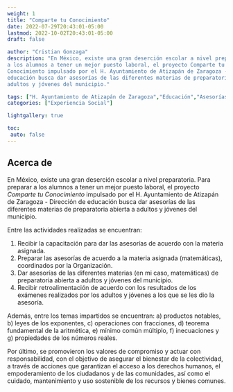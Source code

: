 ```yaml
---
weight: 1
title: "Comparte tu Conocimiento"
date: 2022-07-29T20:43:01-05:00
lastmod: 2022-10-02T20:43:01-05:00
draft: false

author: "Cristian Gonzaga"
description: "En México, existe una gran deserción escolar a nivel preparatoria. Para preparar
a los alumnos a tener un mejor puesto laboral, el proyecto Comparte tu
Conocimiento impulsado por el H. Ayuntamiento de Atizapán de Zaragoza - Dirección de
educación busca dar asesorías de las diferentes materias de preparatoria abierta a 
adultos y jóvenes del municipio."

tags: ["H. Ayuntamiento de Atizapán de Zaragoza","Educación","Asesorías"]
categories: ["Experiencia Social"]

lightgallery: true

toc:
 auto: false
---
```

<!--more-->

## Acerca de

En México, existe una gran deserción escolar a nivel preparatoria. Para preparar
a los alumnos a tener un mejor puesto laboral, el proyecto *Comparte tu
Conocimiento* impulsado por el H. Ayuntamiento de Atizapán de Zaragoza - Dirección de
educación busca dar asesorías de las diferentes materias de preparatoria abierta a 
adultos y jóvenes del municipio.

Entre las actividades realizadas se encuentran:

1. Recibir la capacitación para dar las asesorías de acuerdo con la materia asignada.
2. Preparar las asesorías de acuerdo a la materia asignada (matemáticas), coordinados
por la Organización.
3. Dar asesorías de las diferentes materias (en mi caso, matemáticas) de preparatoria
abierta a adultos y jóvenes del municipio.
4. Recibir retroalimentación de acuerdo con los resultados de los exámenes
realizados por los adultos y jóvenes a los que se les dio la asesoría.

Además, entre los temas impartidos se encuentran: a) productos notables, b) 
leyes de los exponentes, c) operaciones con fracciones, d) teorema fundamental
de la aritmética, e) mínimo común múltiplo, f) inecuaciones y g) propiedades de los números
reales.

Por último, se promovieron los valores de compromiso y actuar con responsabilidad, 
con el objetivo de asegurar el bienestar de la colectividad, a través de acciones
que garantizan el acceso a los derechos humanos, el empoderamiento de los ciudadanos
y de las comunidades, así como el cuidado, mantenimiento y uso sostenible de 
los recursos y bienes comunes.
